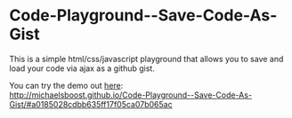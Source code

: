 # Code-Playground--Save-Code-As-Gist
This is a simple html/css/javascript playground that allows you to save and load your code via ajax as a github gist.

You can try the demo out [here](http://michaelsboost.github.io/Code-Playground--Save-Code-As-Gist/#a0185028cdbb635ff17f05ca07b065ac):  
http://michaelsboost.github.io/Code-Playground--Save-Code-As-Gist/#a0185028cdbb635ff17f05ca07b065ac
